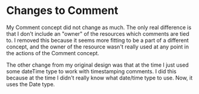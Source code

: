 # Changes to Comment
My Comment concept did not change as much. The only real difference is that I don't include an "owner" of the resources which comments are tied to. I removed this because it seems more fitting to be a part of a different concept, and the owner of the resource wasn't really used at any point in the actions of the Comment concept.

The other change from my original design was that at the time I just used some dateTime type to work with timestamping comments. I did this because at the time I didn't really know what date/time type to use. Now, it uses the Date type.
